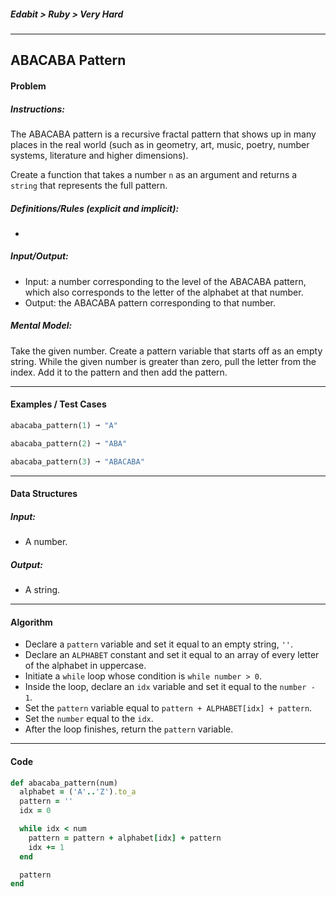 ##### Edabit > Ruby > Very Hard

---

## ABACABA Pattern

#### Problem

##### Instructions:

The ABACABA pattern is a recursive fractal pattern that shows up in many places in the real world (such as in geometry, art, music, poetry, number systems, literature and higher dimensions).

Create a function that takes a number `n` as an argument and returns a `string` that represents the full pattern.

##### Definitions/Rules (explicit and implicit):

* 



##### Input/Output:

* Input: a number corresponding to the level of the ABACABA pattern, which also corresponds to the letter of the alphabet at that number.
* Output: the ABACABA pattern corresponding to that number.

##### Mental Model:

Take the given number. Create a pattern variable that starts off as an empty string. While the given number is greater than zero, pull the letter from the index. Add it to the pattern and then add the pattern.

---

#### Examples / Test Cases

```ruby
abacaba_pattern(1) ➞ "A"

abacaba_pattern(2) ➞ "ABA"

abacaba_pattern(3) ➞ "ABACABA"
```

---

#### Data Structures

##### Input:

* A number.

##### Output:

* A string.

---

#### Algorithm

* Declare a `pattern` variable and set it equal to an empty string, `''`.
* Declare an `ALPHABET` constant and set it equal to an array of every letter of the alphabet in uppercase.
* Initiate a `while` loop whose condition is `while number > 0`.
* Inside the loop, declare an `idx` variable and set it equal to the `number - 1`.
* Set the `pattern` variable equal to `pattern + ALPHABET[idx] + pattern`.
* Set the `number` equal to the `idx`.
* After the loop finishes, return the `pattern` variable.

---

#### Code

```ruby
def abacaba_pattern(num)
  alphabet = ('A'..'Z').to_a
  pattern = ''
  idx = 0

  while idx < num
    pattern = pattern + alphabet[idx] + pattern
    idx += 1
  end

  pattern
end
```

